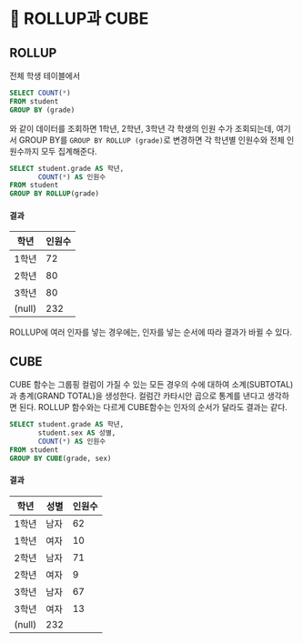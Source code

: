 # 🐬 ROLLUP과 CUBE

## ROLLUP

전체 학생 테이블에서

```sql
SELECT COUNT(*)
FROM student
GROUP BY (grade)
```

와 같이 데이터를 조회하면 1학년, 2학년, 3학년 각 학생의 인원 수가 조회되는데, 여기서 GROUP BY를 `GROUP BY ROLLUP (grade)`로 변경하면 각 학년별 인원수와 전체 인원수까지 모두 집계해준다.

```sql
SELECT student.grade AS 학년,
       COUNT(*) AS 인원수
FROM student
GROUP BY ROLLUP(grade)
```

#### 결과

|학년|인원수|
|-|-|
|1학년|72|
|2학년|80|
|3학년|80|
|(null)|232|

ROLLUP에 여러 인자를 넣는 경우에는, 인자를 넣는 순서에 따라 결과가 바뀔 수 있다.

## CUBE

CUBE 함수는 그룹핑 컬럼이 가질 수 있는 모든 경우의 수에 대하여 소계(SUBTOTAL)과 총계(GRAND TOTAL)을 생성한다. 컬럼간 카타시안 곱으로 통계를 낸다고 생각하면 된다. ROLLUP 함수와는 다르게 CUBE함수는 인자의 순서가 달라도 결과는 같다.

```sql
SELECT student.grade AS 학년,
       student.sex AS 성별,
       COUNT(*) AS 인원수
FROM student
GROUP BY CUBE(grade, sex)
```

#### 결과

|학년|성별|인원수|
|-|-|-|
|1학년|남자|62|
|1학년|여자|10|
|2학년|남자|71|
|2학년|여자|9|
|3학년|남자|67|
|3학년|여자|13|
|(null)|232|
